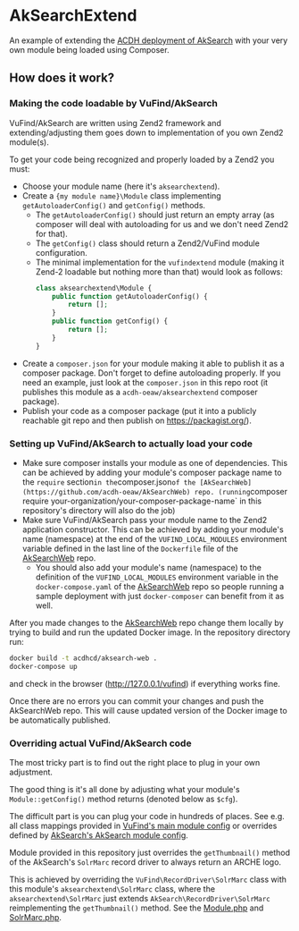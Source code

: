 # AkSearchExtend

An example of extending the [ACDH deployment of AkSearch](https://github.com/acdh-oeaw/AkSearchWeb) with your very own module being loaded using Composer.

## How does it work?

### Making the code loadable by VuFind/AkSearch

VuFind/AkSearch are written using Zend2 framework and extending/adjusting them goes down to implementation of you own Zend2 module(s).

To get your code being recognized and properly loaded by a Zend2 you must:

* Choose your module name (here it's `aksearchextend`).
* Create a `{my module name}\Module` class implementing `getAutoloaderConfig()` and `getConfig()` methods.
    * The `getAutoloaderConfig()` should just return an empty array (as composer will deal with autoloading for us and we don't need Zend2 for that).
    * The `getConfig()` class should return a Zend2/VuFind module configuration.
    * The minimal implementation for the `vufindextend` module (making it Zend-2 loadable but nothing more than that) would look as follows:
      ```php
      class aksearchextend\Module {
          public function getAutoloaderConfig() {
              return [];
          }
          public function getConfig() {
              return [];
          }
      }
      ```
* Create a `composer.json` for your module making it able to publish it as a composer package.
  Don't forget to define autoloading properly.
  If you need an example, just look at the `composer.json` in this repo root (it publishes this module as a `acdh-oeaw/aksearchextend` composer package).
* Publish your code as a composer package (put it into a publicly reachable git repo and then publish on https://packagist.org/).

### Setting up VuFind/AkSearch to actually load your code

* Make sure composer installs your module as one of dependencies.
  This can be achieved by adding your module's composer package name to the `require` section` in the `composer.json` of the [AkSearchWeb](https://github.com/acdh-oeaw/AkSearchWeb) repo.
  (running `composer require your-organization/your-composer-package-name` in this repository's directory  will also do the job)
* Make sure VuFind/AkSearch pass your module name to the Zend2 application constructor.
  This can be achieved by adding your module's name (namespace) at the end of the `VUFIND_LOCAL_MODULES` environment variable defined in the last line of the `Dockerfile` file of the [AkSearchWeb](https://github.com/acdh-oeaw/AkSearchWeb) repo.
    * You should also add your module's name (namespace) to the definition of the `VUFIND_LOCAL_MODULES` environment variable in the `docker-compose.yaml` of the [AkSearchWeb](https://github.com/acdh-oeaw/AkSearchWeb) repo so people running a sample deployment with just `docker-composer` can benefit from it as well.

After you made changes to the [AkSearchWeb](https://github.com/acdh-oeaw/AkSearchWeb) repo change them locally by trying to build and run the updated Docker image.
In the repository directory run:

```bash
docker build -t acdhcd/aksearch-web .
docker-compose up
```

and check in the browser (http://127.0.0.1/vufind) if everything works fine.

Once there are no errors you can commit your changes and push the AkSearchWeb repo. This will cause updated version of the Docker image to be automatically published.

### Overriding actual VuFind/AkSearch code

The most tricky part is to find out the right place to plug in your own adjustment.

The good thing is it's all done by adjusting what your module's `Module::getConfig()` method returns (denoted below as `$cfg`).

The difficult part is you can plug your code in hundreds of places. See e.g. all class mappings provided in [VuFind's main module config](https://biapps.arbeiterkammer.at/gitlab/open/aksearch/aksearch/blob/aksearch/module/VuFind/config/module.config.php) or overrides defined by [AkSearch's AkSearch module config](https://gitlab.com/acdh-oeaw/oeaw-resources/module-core/-/blob/master/config/module.config.php).

Module provided in this repository just overrides the `getThumbnail()` method of the AkSearch's `SolrMarc` record driver to always return an ARCHE logo.

This is achieved by overriding the `VuFind\RecordDriver\SolrMarc` class with this module's `aksearchextend\SolrMarc` class, where the `aksearchextend\SolrMarc` just extends `AkSearch\RecordDriver\SolrMarc` reimplementing the `getThumbnail()` method. See the [Module.php](https://github.com/acdh-oeaw/AkSearchExtend/blob/master/src/aksearchextend/Module.php) and [SolrMarc.php](https://github.com/acdh-oeaw/AkSearchExtend/blob/master/src/aksearchextend/SolrMarc.php).


